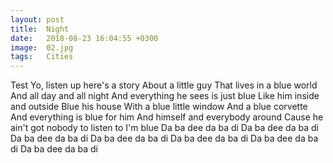 ```yaml
---
layout: post
title:  Night
date:   2018-08-23 16:04:55 +0300
image:  02.jpg
tags:   Cities
---
```

Test 
Yo, listen up here's a story
About a little guy
That lives in a blue world
And all day and all night
And everything he sees is just blue
Like him inside and outside
Blue his house
With a blue little window
And a blue corvette
And everything is blue for him
And himself and everybody around
Cause he ain't got nobody to listen to
I'm blue
Da ba dee da ba di
Da ba dee da ba di
Da ba dee da ba di
Da ba dee da ba di
Da ba dee da ba di
Da ba dee da ba di
Da ba dee da ba di
